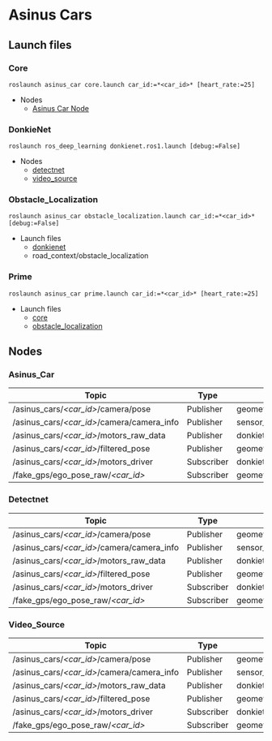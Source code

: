 # Asinus Cars
## Launch files

### Core
```
roslaunch asinus_car core.launch car_id:=*<car_id>* [heart_rate:=25]
```
- Nodes
	- [Asinus Car Node](#Asinus_Car)

### DonkieNet
```
roslaunch ros_deep_learning donkienet.ros1.launch [debug:=False]
```
- Nodes
	- [detectnet](#Detectnet)
	- [video_source](#Video_Source)

### Obstacle_Localization
```
roslaunch asinus_car obstacle_localization.launch car_id:=*<car_id>* [debug:=False]
```
- Launch files
	- [donkienet](#DonkieNet)
	- road_context/obstacle_localization

### Prime
```
roslaunch asinus_car prime.launch car_id:=*<car_id>* [heart_rate:=25]
```
- Launch files
	- [core](#Core)
	- [obstacle_localization](#Obstacle_Localization)

## Nodes
### Asinus_Car

|Topic	|	Type|Msg type|
| ---	|	---	|	---	|
|/asinus_cars/*<car_id>*/camera/pose|Publisher|geometry_msgs/PoseStamped|
|/asinus_cars/*<car_id>*/camera/camera_info|Publisher|sensor_msgs/CameraInfo|
|/asinus_cars/*<car_id>*/motors_raw_data|Publisher|donkietown_msgs/MotorsState|
|/asinus_cars/*<car_id>*/filtered_pose|Publisher|geometry_msgs/PoseWithCovarinceStamped|
|/asinus_cars/*<car_id>*/motors_driver|Subscriber|donkietown_msgs/MotorsSpeed|
|/fake_gps/ego_pose_raw/*<car_id>*|Subscriber|geometry_msgs/PoseWithCovarinceStamped|

### Detectnet
|Topic	|	Type|Msg type|
| ---	|	---	|	---	|
|/asinus_cars/*<car_id>*/camera/pose|Publisher|geometry_msgs/PoseStamped|
|/asinus_cars/*<car_id>*/camera/camera_info|Publisher|sensor_msgs/CameraInfo|
|/asinus_cars/*<car_id>*/motors_raw_data|Publisher|donkietown_msgs/MotorsState|
|/asinus_cars/*<car_id>*/filtered_pose|Publisher|geometry_msgs/PoseWithCovarinceStamped|
|/asinus_cars/*<car_id>*/motors_driver|Subscriber|donkietown_msgs/MotorsSpeed|
|/fake_gps/ego_pose_raw/*<car_id>*|Subscriber|geometry_msgs/PoseWithCovarinceStamped|

### Video_Source
|Topic	|	Type|Msg type|
| ---	|	---	|	---	|
|/asinus_cars/*<car_id>*/camera/pose|Publisher|geometry_msgs/PoseStamped|
|/asinus_cars/*<car_id>*/camera/camera_info|Publisher|sensor_msgs/CameraInfo|
|/asinus_cars/*<car_id>*/motors_raw_data|Publisher|donkietown_msgs/MotorsState|
|/asinus_cars/*<car_id>*/filtered_pose|Publisher|geometry_msgs/PoseWithCovarinceStamped|
|/asinus_cars/*<car_id>*/motors_driver|Subscriber|donkietown_msgs/MotorsSpeed|
|/fake_gps/ego_pose_raw/*<car_id>*|Subscriber|geometry_msgs/PoseWithCovarinceStamped|
